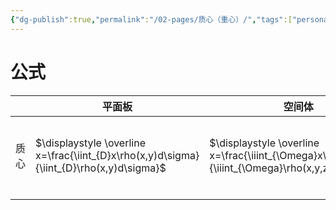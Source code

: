 ```yaml
---
{"dg-publish":true,"permalink":"/02-pages/质心（重心）/","tags":["personal/blog","math/高等数学","概念"]}
---
```


# 公式

|     | 平面板                                                                                      | 空间体                                                                                            | 曲线                                                                                     | 曲面                                                                                           |
| --- | ---------------------------------------------------------------------------------------- | ---------------------------------------------------------------------------------------------- | -------------------------------------------------------------------------------------- | -------------------------------------------------------------------------------------------- |
| 质心  | $\displaystyle \overline x=\frac{\iint_{D}x\rho(x,y)d\sigma}{\iint_{D}\rho(x,y)d\sigma}$ | $\displaystyle \overline x=\frac{\iiint_{\Omega}x\rho(x,y,z)dv}{\iiint_{\Omega}\rho(x,y,z)dv}$ | $\displaystyle \overline x=\frac{\int_{C} x\rho(x,y,z)ds}{\int_{C}\rho(x,y,z)  \, ds}$ | $\displaystyle \overline x=\frac{\iint_{\Sigma}x\rho(x,y,z)dS}{\iint_{\Sigma}\rho(x,y,z)dS}$ |
|     |                                                                                          |                                                                                                |                                                                                        |                                                                                              |
